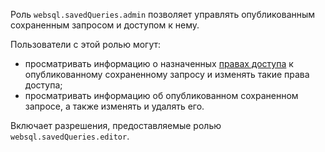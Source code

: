 Роль `websql.savedQueries.admin` позволяет управлять опубликованным сохраненным запросом и доступом к нему.

Пользователи с этой ролью могут:
* просматривать информацию о назначенных [правах доступа](../../../iam/concepts/access-control/index.md) к опубликованному сохраненному запросу и изменять такие права доступа;
* просматривать информацию об опубликованном сохраненном запросе, а также изменять и удалять его.

Включает разрешения, предоставляемые  ролью `websql.savedQueries.editor`.